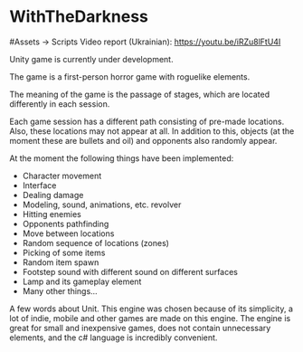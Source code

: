 # WithTheDarkness
#Assets -> Scripts
Video report (Ukrainian): https://youtu.be/iRZu8lFtU4I

Unity game is currently under development. 

The game is a first-person horror game with roguelike elements.

The meaning of the game is the passage of stages, which are located differently in each session.


Each game session has a different path consisting of pre-made locations. Also, these locations may not appear at all. In addition to this, objects (at the moment these are bullets and oil) and opponents also randomly appear.


At the moment the following things have been implemented:
- Character movement
- Interface
- Dealing damage
- Modeling, sound, animations, etc. revolver
- Hitting enemies
- Opponents pathfinding
- Move between locations
- Random sequence of locations (zones)
- Picking of some items
- Random item spawn
- Footstep sound with different sound on different surfaces
- Lamp and its gameplay element
- Many other things...


A few words about Unit. This engine was chosen because of its simplicity, a lot of indie, mobile and other games are made on this engine. The engine is great for small and inexpensive games, does not contain unnecessary elements, and the c# language is incredibly convenient.
